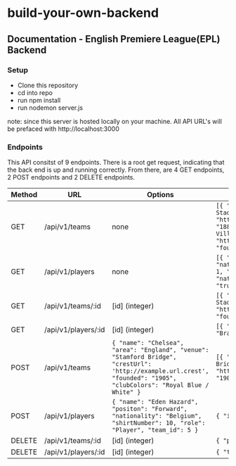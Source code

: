 # build-your-own-backend

## Documentation - English Premiere League(EPL) Backend

### Setup
  - Clone this repository
  - cd into repo
  - run npm install
  - run nodemon server.js
  
note: since this server is hosted locally on your machine. All API URL's will be prefaced with http://localhost:3000

### Endpoints

This API consitst of 9 endpoints. There is a root get request, indicating that the back end is up and running correctly. From there, are 4 GET endpoints, 2 POST endpoints and 2 DELETE endpoints. 

| Method | URL | Options | Sample Result |
| ------ | --- | ------- | --------------|
| GET | /api/v1/teams | none | ``` [{ "id": 1, "name": "Arsenal FC", "area": "England", "venue": "Emirates Stadium",  "crestUrl": "http://upload.wikimedia.org/wikipedia/en/5/53/Arsenal_FC.svg", "founded": "1886", "clubColors": "Red / White", "true": null }, { "id": 2, "name": "Aston Villa FC", "area": "England", "venue": "Villa Park", "crestUrl": "http://upload.wikimedia.org/wikipedia/de/9/9f/Aston_Villa_logo.svg", "founded": "1872", "clubColors": "Claret / Sky Blue", "true": null }] ``` |
| GET | /api/v1/players | none | ``` [{ "id": 1, "name": "Emiliano Martínez", "position": "Goalkeeper", "nationality": "Argentina", "role": "PLAYER", "shirtNumber": null, "team_id": 1, "true": null }, { "id": 2, "name": "Matt Macey", "position": "Goalkeeper", "nationality": "England", "role": "PLAYER", "shirtNumber": null, "team_id": 1, "true": null } ``` |
| GET | /api/v1/teams/:id | [id] (integer) | ``` [{ "id": 9, "name": "Manchester City FC", "area": "England", "venue": "Etihad Stadium", "crestUrl": "https://upload.wikimedia.org/wikipedia/en/e/eb/Manchester_City_FC_badge.svg", "founded": "1880", "clubColors": "Sky Blue / White", "true": null }] ``` |
| GET | /api/v1/players/:id | [id] (integer) | ``` [{ "id": 11, "name": "David Luiz", "position": "Defender", "nationality": "Brazil", "role": "PLAYER", "shirtNumber": 23, "team_id": 1, "true": null }] ``` |
| POST | /api/v1/teams| ``` { "name": "Chelsea", "area": "England", "venue": "Stamford Bridge", "crestUrl": 'http://example.url.crest', "founded": "1905", "clubColors": "Royal Blue / White" } ``` | ``` [{ "id": 5, "name": "Chelsea FC", "area": "England", "venue": "Stamford Bridge", "crestUrl": "http://upload.wikimedia.org/wikipedia/de/5/5c/Chelsea_crest.svg", "founded": "1905", "clubColors": "Royal Blue / White", "true": null }] ``` |
| POST | /api/v1/players | ``` { "name": "Eden Hazard", "positon": "Forward", "nationality": "Belgium", "shirtNumber": 10, "role": "Player", "team_id": 5 } ``` | ``` { "id": 6976 } ``` |
| DELETE | /api/v1/teams/:id | [id] (integer) |  ``` { "player": 1, "id": "6976" } ``` |
| DELETE | /api/v1/players/:id | [id] (integer) | ``` { "team": 1, "id": "16" } ``` |    

